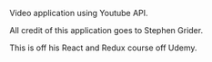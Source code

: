 Video application using Youtube API.

All credit of this application goes to Stephen Grider.

This is off his React and Redux course off Udemy.
